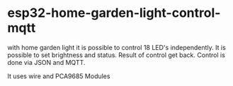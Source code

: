 # esp32-home-garden-light-control-mqtt
with home garden light it is possible to control 18 LED's independently. It is possible to set brightness and status. Result of control get back. Control is done via JSON and MQTT.

It uses wire and PCA9685 Modules

